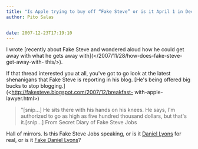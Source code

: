 ```yaml
---
title: "Is Apple trying to buy off “Fake Steve” or is it April 1 in December?"
author: Pito Salas


date: 2007-12-23T17:19:10
---
```




I wrote [recently about Fake Steve and wondered aloud how he could get away
with what he gets away with](</2007/11/28/how-does-fake-steve-get-away-with-
this/>).

If that thread interested you at all, you've got to go look at the latest
shenanigans that Fake Steve is reporting in his blog. [He's being offered big
bucks to stop blogging.](<http://fakesteve.blogspot.com/2007/12/breakfast-
with-apple-lawyer.html>)

> "[snip…] He sits there with his hands on his knees. He says, I'm authorized
> to go as high as five hundred thousand dollars, but that's it.[snip…] From
> Secret Diary of Fake Steve Jobs

[](<http://fakesteve.blogspot.com/>)Hall of mirrors. Is this Fake Steve Jobs
speaking, or is it [Daniel
Lyons](<http://www.nytimes.com/2007/08/06/technology/06steve.html>) for real,
or is it [Fake Daniel
Lyons](<https://www.blogger.com/comment.g?blogID=32454861&postID=5208247252090415286>)?


